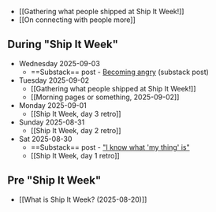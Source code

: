 - [[Gathering what people shipped at Ship It Week!]]
- [[On connecting with people more]]
## During "Ship It Week"
- Wednesday 2025-09-03
	- ==Substack== post - [Becoming angry](https://alexislearning.substack.com/p/wednesday-at-ship-it-week) (substack post)
- Tuesday 2025-09-02
	- [[Gathering what people shipped at Ship It Week!]]
	- [[Morning pages or something, 2025-09-02]]
- Monday 2025-09-01
	- [[Ship It Week, day 3 retro]]
- Sunday 2025-08-31
	- [[Ship It Week, day 2 retro]]
- Sat 2025-08-30
	- ==Substack== post - ["I know what 'my thing' is"](https://alexislearning.substack.com/p/ship-it-week?utm_source=profile&utm_medium=reader2)
	- [[Ship It Week, day 1 retro]]
## Pre "Ship It Week"
- [[What is Ship It Week? (2025-08-20)]]